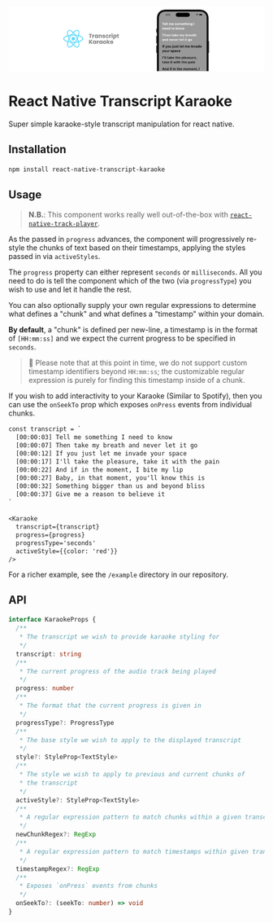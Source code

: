![](.images/header.png)

# React Native Transcript Karaoke

Super simple karaoke-style transcript manipulation for react native.

## Installation

```bash
npm install react-native-transcript-karaoke
```

## Usage

> **N.B.**: This component works really well out-of-the-box with [`react-native-track-player`](https://github.com/doublesymmetry/react-native-track-player).

As the passed in `progress` advances, the component will progressively re-style the chunks of text based on their timestamps, applying the styles passed in via `activeStyles`.

The `progress` property can either represent `seconds` or `milliseconds`. All you need to do is tell the component which of the two (via `progressType`) you wish to use and let it handle the rest.

You can also optionally supply your own regular expressions to determine what defines a "chunk" and what defines a "timestamp" within your domain.

**By default**, a "chunk" is defined per new-line, a timestamp is in the format of `[HH:mm:ss]` and we expect the current progress to be specified in `seconds`.

> 🚨 Please note that at this point in time, we do not support custom timestamp identifiers beyond `HH:mm:ss`; the customizable regular expression is purely for finding this timestamp inside of a chunk.

If you wish to add interactivity to your Karaoke (Similar to Spotify), then you can use the `onSeekTo` prop which exposes `onPress` events from individual chunks.

```tsx
const transcript = `
  [00:00:03] Tell me something I need to know
  [00:00:07] Then take my breath and never let it go
  [00:00:12] If you just let me invade your space
  [00:00:17] I'll take the pleasure, take it with the pain
  [00:00:22] And if in the moment, I bite my lip
  [00:00:27] Baby, in that moment, you'll know this is
  [00:00:32] Something bigger than us and beyond bliss
  [00:00:37] Give me a reason to believe it
`

<Karaoke
  transcript={transcript}
  progress={progress}
  progressType='seconds'
  activeStyle={{color: 'red'}}
/>
```

For a richer example, see the `/example` directory in our repository.

## API

```ts
interface KaraokeProps {
  /**
   * The transcript we wish to provide karaoke styling for
   */
  transcript: string
  /**
   * The current progress of the audio track being played
   */
  progress: number
  /**
   * The format that the current progress is given in
   */
  progressType?: ProgressType
  /**
   * The base style we wish to apply to the displayed transcript
   */
  style?: StyleProp<TextStyle>
  /**
   * The style we wish to apply to previous and current chunks of
   * the transcript
   */
  activeStyle?: StyleProp<TextStyle>
  /**
   * A regular expression pattern to match chunks within a given transcript
   */
  newChunkRegex?: RegExp
  /**
   * A regular expression pattern to match timestamps within given transcript chunks
   */
  timestampRegex?: RegExp
  /**
   * Exposes `onPress` events from chunks
   */
  onSeekTo?: (seekTo: number) => void
}
```
